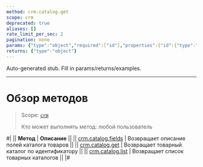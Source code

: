 ```yaml
---
method: crm.catalog.get
scope: crm
deprecated: true
aliases: []
rate_limit_per_sec: 2
pagination: none
params: {"type":"object","required":["id"],"properties":{"id":{"type":"integer"}}}
returns: {"type":"object"}
---
```


Auto-generated stub. Fill in params/returns/examples.

---

# Обзор методов

> Scope: [`crm`](../../../scopes/permissions.md)
>
> Кто может выполнять метод: любой пользователь

#|
|| **Метод** | **Описание** ||
|| [crm.catalog.fields](./crm-catalog-fields.md) | Возвращает описание полей каталога товаров ||
|| [crm.catalog.get](./crm-catalog-get.md) | Возвращает товарный каталог по идентификатору ||
|| [crm.catalog.list](./crm-catalog-list.md) | Возвращает список товарных каталогов ||
|#

